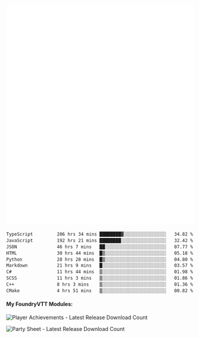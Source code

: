 
![](https://raw.githubusercontent.com/eddiedover/ghstats/master/generated/overview.svg)
![](https://raw.githubusercontent.com/eddiedover/ghstats/master/generated/languages.svg)

<!--START_SECTION:waka-->

```txt
TypeScript         206 hrs 34 mins ████████▓░░░░░░░░░░░░░░░░   34.82 %
JavaScript         192 hrs 21 mins ████████░░░░░░░░░░░░░░░░░   32.42 %
JSON               46 hrs 7 mins   ██░░░░░░░░░░░░░░░░░░░░░░░   07.77 %
HTML               30 hrs 44 mins  █▒░░░░░░░░░░░░░░░░░░░░░░░   05.18 %
Python             28 hrs 28 mins  █▒░░░░░░░░░░░░░░░░░░░░░░░   04.80 %
Markdown           21 hrs 9 mins   █░░░░░░░░░░░░░░░░░░░░░░░░   03.57 %
C#                 11 hrs 44 mins  ▒░░░░░░░░░░░░░░░░░░░░░░░░   01.98 %
SCSS               11 hrs 3 mins   ▒░░░░░░░░░░░░░░░░░░░░░░░░   01.86 %
C++                8 hrs 3 mins    ▒░░░░░░░░░░░░░░░░░░░░░░░░   01.36 %
CMake              4 hrs 51 mins   ▒░░░░░░░░░░░░░░░░░░░░░░░░   00.82 %
```

<!--END_SECTION:waka-->

#### My FoundryVTT Modules:

  ![Player Achievements - Latest Release Download Count](https://img.shields.io/badge/dynamic/json?label=Player%20Achievements%20-%20Downloads@latest&query=assets%5B1%5D.download_count&url=https%3A%2F%2Fapi.github.com%2Frepos%2FEddieDover%2Ffvtt-player-achievements%2Freleases%2Flatest)

  ![Party Sheet - Latest Release Download Count](https://img.shields.io/badge/dynamic/json?label=Party%20Sheet%20-%20Downloads@latest&query=assets%5B1%5D.download_count&url=https%3A%2F%2Fapi.github.com%2Frepos%2FEddieDover%2Ffvtt-party-sheet%2Freleases%2Flatest)

<a rel="me" href="https://techhub.social/@EddieDover"></a>
